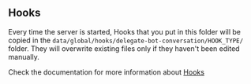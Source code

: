 ## Hooks

Every time the server is started, Hooks that you put in this folder will be copied in the `data/global/hooks/delegate-bot-conversation/HOOK_TYPE/` folder.
They will overwrite existing files only if they haven't been edited manually.

Check the documentation for more information about [Hooks](https://botpress.com/docs/build/code#hooks)
